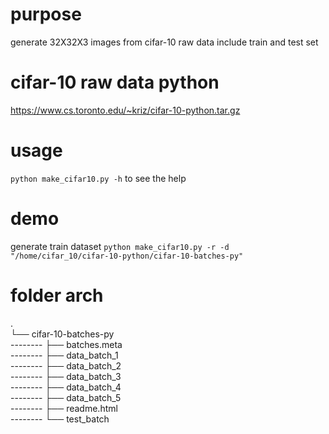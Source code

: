 # purpose
generate 32X32X3 images from cifar-10 raw data include train and test set
# cifar-10 raw data python
https://www.cs.toronto.edu/~kriz/cifar-10-python.tar.gz
# usage
<code>python make_cifar10.py -h</code> to see the help
# demo
generate train dataset
<code>python make_cifar10.py -r -d "/home/cifar_10/cifar-10-python/cifar-10-batches-py"</code>
# folder arch
.  
└── cifar-10-batches-py  
                 --------   ├── batches.meta  
                  --------  ├── data_batch_1  
                 --------   ├── data_batch_2  
                 --------   ├── data_batch_3  
                --------  ├── data_batch_4  
                --------    ├── data_batch_5  
                 --------   ├── readme.html  
               --------     └── test_batch  
